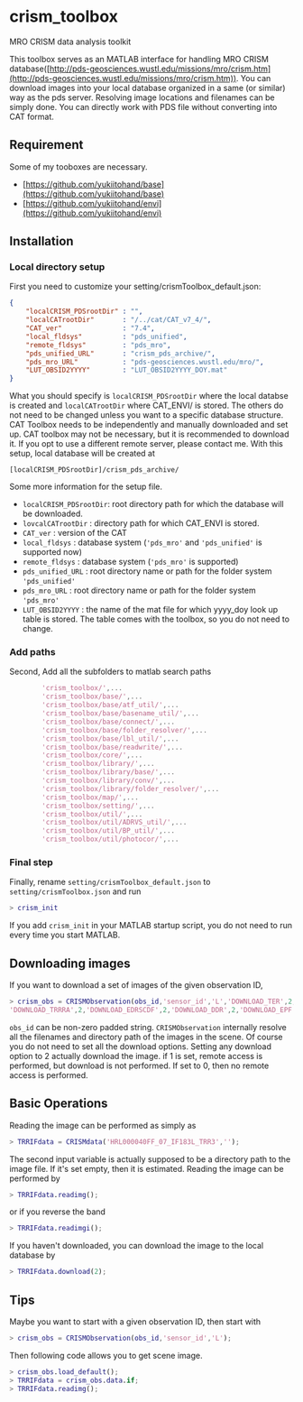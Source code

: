 # crism_toolbox
MRO CRISM data analysis toolkit

This toolbox serves as an MATLAB interface for handling MRO CRISM database([http://pds-geosciences.wustl.edu/missions/mro/crism.htm](http://pds-geosciences.wustl.edu/missions/mro/crism.htm)). You can download images into your local database organized in a same (or similar) way as the pds server. Resolving image locations and filenames can be simply done. You can directly work with PDS file without converting into CAT format.

## Requirement
Some of my tooboxes are necessary.
* [https://github.com/yukiitohand/base](https://github.com/yukiitohand/base)
* [https://github.com/yukiitohand/envi](https://github.com/yukiitohand/envi)

## Installation
### Local directory setup
First you need to customize your setting/crismToolbox_default.json:
```json
{
    "localCRISM_PDSrootDir" : "",
    "localCATrootDir"       : "/../cat/CAT_v7_4/",
    "CAT_ver"               : "7.4",
    "local_fldsys"          : "pds_unified",
    "remote_fldsys"         : "pds_mro",
    "pds_unified_URL"       : "crism_pds_archive/",
    "pds_mro_URL"           : "pds-geosciences.wustl.edu/mro/",
    "LUT_OBSID2YYYY"        : "LUT_OBSID2YYYY_DOY.mat"
}
```
What you should specify is `localCRISM_PDSrootDir` where the local databse is created and `localCATrootDir` where CAT_ENVI/ is stored. The others do not need to be changed unless you want to a specific database structure. CAT Toolbox needs to be independently and manually downloaded and set up. CAT toolbox may not be necessary, but it is recommended to download it. If you opt to use a different remote server, please contact me. With this setup, local database will be created at
```
[localCRISM_PDSrootDir]/crism_pds_archive/
```
Some more information for the setup file.
* `localCRISM_PDSrootDir`: root directory path for which the database will be downloaded.
* `lovcalCATrootDir`     : directory path for which CAT_ENVI is stored.
* `CAT_ver`              : version of the CAT
* `local_fldsys`         : database system (`'pds_mro'` and `'pds_unified'` is supported now)
* `remote_fldsys`        : database system (`'pds_mro'` is supported)
* `pds_unified_URL`      : root directory name or path for the folder system `'pds_unified'`
* `pds_mro_URL`          : root directory name or path for the folder system `'pds_mro'`
* `LUT_OBSID2YYYY`       : the name of the mat file for which yyyy_doy look up table is stored. The table comes with the toolbox, so you do not need to change.

### Add paths
Second, Add all the subfolders to matlab search paths
```MATLAB
        'crism_toolbox/',...
        'crism_toolbox/base/',...
        'crism_toolbox/base/atf_util/',...
        'crism_toolbox/base/basename_util/',...
        'crism_toolbox/base/connect/',...
        'crism_toolbox/base/folder_resolver/',...
        'crism_toolbox/base/lbl_util/',...
        'crism_toolbox/base/readwrite/',...
        'crism_toolbox/core/',...
        'crism_toolbox/library/',...
        'crism_toolbox/library/base/',...
        'crism_toolbox/library/conv/',...
        'crism_toolbox/library/folder_resolver/',...
        'crism_toolbox/map/',...
        'crism_toolbox/setting/',...
        'crism_toolbox/util/',...
        'crism_toolbox/util/ADRVS_util/',...
        'crism_toolbox/util/BP_util/',...
        'crism_toolbox/util/photocor/',...
```

### Final step
Finally, rename `setting/crismToolbox_default.json` to `setting/crismToolbox.json` and run 
```MATLAB
> crism_init
```
If you add `crism_init` in your MATLAB startup script, you do not need to run every time you start MATLAB.

## Downloading images
If you want to download a set of images of the given observation ID, 
```matlab
> crism_obs = CRISMObservation(obs_id,'sensor_id','L','DOWNLOAD_TER',2,'DOWNLOAD_MTRDR',2,'DOWNLOAD_TRRIF',2,...
'DOWNLOAD_TRRRA',2,'DOWNLOAD_EDRSCDF',2,'DOWNLOAD_DDR',2,'DOWNLOAD_EPF',2);
```
`obs_id` can be non-zero padded string. `CRISMObservation` internally resolve all the filenames and directory path of the images in the scene. Of course you do not need to set all the download options. Setting any download option to 2 actually download the image. if 1 is set, remote access is performed, but download is not performed. If set to 0, then no remote access is performed.


## Basic Operations
Reading the image can be performed as simply as
```matlab
> TRRIFdata = CRISMdata('HRL000040FF_07_IF183L_TRR3','');
```
The second input variable is actually supposed to be a directory path to the image file. If it's set empty, then it is estimated. Reading the image can be performed by
```MATLAB
> TRRIFdata.readimg();
```
or if you reverse the band
```MATLAB
> TRRIFdata.readimgi();
```
If you haven't downloaded, you can download the image to the local database by 
```MATLAB
> TRRIFdata.download(2);
```
## Tips
Maybe you want to start with a given observation ID, then start with
```matlab
> crism_obs = CRISMObservation(obs_id,'sensor_id','L');
```
Then following code allows you to get scene image.
```matlab
> crism_obs.load_default();
> TRRIFdata = crism_obs.data.if;
> TRRIFdata.readimg();
```

